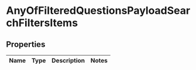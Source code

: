 # AnyOfFilteredQuestionsPayloadSearchFiltersItems

## Properties
Name | Type | Description | Notes
------------ | ------------- | ------------- | -------------
